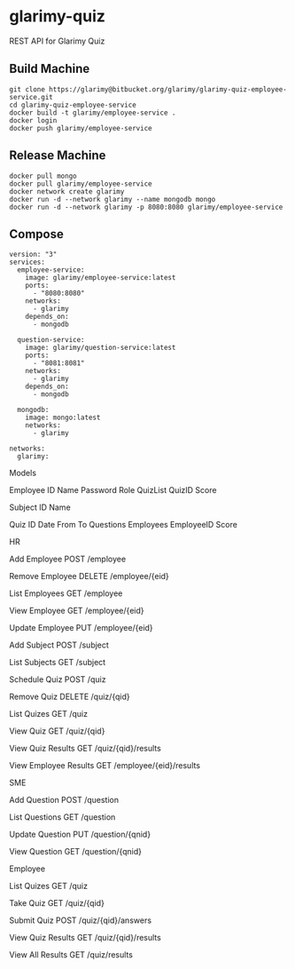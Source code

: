 # glarimy-quiz

REST API for Glarimy Quiz

## Build Machine

```
git clone https://glarimy@bitbucket.org/glarimy/glarimy-quiz-employee-service.git
cd glarimy-quiz-employee-service
docker build -t glarimy/employee-service .
docker login
docker push glarimy/employee-service
```

## Release Machine

```
docker pull mongo
docker pull glarimy/employee-service
docker network create glarimy
docker run -d --network glarimy --name mongodb mongo
docker run -d --network glarimy -p 8080:8080 glarimy/employee-service
```

## Compose

```
version: "3"
services:
  employee-service:
    image: glarimy/employee-service:latest
    ports:
      - "8080:8080"
    networks:
      - glarimy
    depends_on:
      - mongodb

  question-service:
    image: glarimy/question-service:latest
    ports:
      - "8081:8081"
    networks:
      - glarimy
    depends_on:
      - mongodb

  mongodb:
    image: mongo:latest
    networks:
      - glarimy

networks:
  glarimy: 

```

Models

Employee
ID
Name
Password
Role
QuizList
	QuizID
	Score

Subject
ID
Name

Quiz
ID
Date
From
To
Questions
Employees
	EmployeeID
	Score

HR

Add Employee
POST /employee

Remove Employee
DELETE /employee/{eid}

List Employees
GET /employee

View Employee
GET /employee/{eid}

Update Employee
PUT /employee/{eid}

Add Subject
POST /subject

List Subjects
GET /subject

Schedule Quiz
POST /quiz

Remove Quiz
DELETE /quiz/{qid}

List Quizes
GET /quiz

View Quiz
GET /quiz/{qid}

View Quiz Results
GET /quiz/{qid}/results

View Employee Results
GET /employee/{eid}/results

SME

Add Question
POST /question

List Questions
GET /question

Update Question
PUT /question/{qnid}

View Question
GET /question/{qnid}


Employee

List Quizes
GET /quiz

Take Quiz
GET /quiz/{qid}

Submit Quiz
POST /quiz/{qid}/answers

View Quiz Results
GET /quiz/{qid}/results

View All Results
GET /quiz/results

